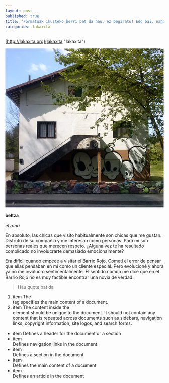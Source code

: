 ```yaml
---
layout: post
published: true
title: "Formatuak ikusteko berri bat da hau, ez begiratu! Edo bai, nahi badezu aurrera!"
categories: lakaxita
---
```


[http://lakaxita.org](lakaxita "lakaxita")

![lak](/images/lakaxita.png)

**beltza**

_etzana_

 En absoluto, las chicas que visito habitualmente son chicas que me gustan. Disfruto de su compañía y me interesan como personas. Para mí son personas reales que merecen respeto. ¿Alguna vez te ha resultado complicado no involucrarte demasiado emocionalmente?

 Era difícil cuando empecé a visitar el Barrio Rojo. Cometí el error de pensar que ellas pensaban en mí como un cliente especial. Pero evolucioné y ahora ya no me involucro sentimentalmente. El sentido común me dice que en el Barrio Rojo no es muy factible encontrar una novia de verdad.

 > Hau quote bat da
 
 1. item The <main> tag specifies the main content of a document.
 2. item The content inside the <main> element should be unique to the document. It should not contain any content that is repeated across documents such as sidebars, navigation links, copyright information, site logos, and search forms.
 
 - item Defines a header for the document or a section
 - item <nav>   Defines navigation links in the document
 - item <section>   Defines a section in the document
 - item <main>  Defines the main content of a document
 - item <article>   Defines an article in the document